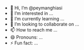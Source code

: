 - 👋 Hi, I’m @peymanghiasi
- 👀 I’m interested in ...
- 🌱 I’m currently learning ...
- 💞️ I’m looking to collaborate on ...
- 📫 How to reach me ...
- 😄 Pronouns: ...
- ⚡ Fun fact: ...

<!---
peymanghiasi/peymanghiasi is a ✨ special ✨ repository because its `README.md` (this file) appears on your GitHub profile.
You can click the Preview link to take a look at your changes.
--->
